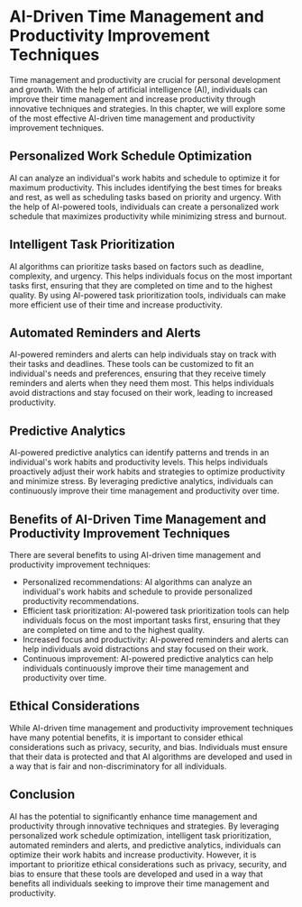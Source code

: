 AI-Driven Time Management and Productivity Improvement Techniques
================================================================================================================================

Time management and productivity are crucial for personal development and growth. With the help of artificial intelligence (AI), individuals can improve their time management and increase productivity through innovative techniques and strategies. In this chapter, we will explore some of the most effective AI-driven time management and productivity improvement techniques.

Personalized Work Schedule Optimization
---------------------------------------

AI can analyze an individual's work habits and schedule to optimize it for maximum productivity. This includes identifying the best times for breaks and rest, as well as scheduling tasks based on priority and urgency. With the help of AI-powered tools, individuals can create a personalized work schedule that maximizes productivity while minimizing stress and burnout.

Intelligent Task Prioritization
-------------------------------

AI algorithms can prioritize tasks based on factors such as deadline, complexity, and urgency. This helps individuals focus on the most important tasks first, ensuring that they are completed on time and to the highest quality. By using AI-powered task prioritization tools, individuals can make more efficient use of their time and increase productivity.

Automated Reminders and Alerts
------------------------------

AI-powered reminders and alerts can help individuals stay on track with their tasks and deadlines. These tools can be customized to fit an individual's needs and preferences, ensuring that they receive timely reminders and alerts when they need them most. This helps individuals avoid distractions and stay focused on their work, leading to increased productivity.

Predictive Analytics
--------------------

AI-powered predictive analytics can identify patterns and trends in an individual's work habits and productivity levels. This helps individuals proactively adjust their work habits and strategies to optimize productivity and minimize stress. By leveraging predictive analytics, individuals can continuously improve their time management and productivity over time.

Benefits of AI-Driven Time Management and Productivity Improvement Techniques
-----------------------------------------------------------------------------

There are several benefits to using AI-driven time management and productivity improvement techniques:

* Personalized recommendations: AI algorithms can analyze an individual's work habits and schedule to provide personalized productivity recommendations.
* Efficient task prioritization: AI-powered task prioritization tools can help individuals focus on the most important tasks first, ensuring that they are completed on time and to the highest quality.
* Increased focus and productivity: AI-powered reminders and alerts can help individuals avoid distractions and stay focused on their work.
* Continuous improvement: AI-powered predictive analytics can help individuals continuously improve their time management and productivity over time.

Ethical Considerations
----------------------

While AI-driven time management and productivity improvement techniques have many potential benefits, it is important to consider ethical considerations such as privacy, security, and bias. Individuals must ensure that their data is protected and that AI algorithms are developed and used in a way that is fair and non-discriminatory for all individuals.

Conclusion
----------

AI has the potential to significantly enhance time management and productivity through innovative techniques and strategies. By leveraging personalized work schedule optimization, intelligent task prioritization, automated reminders and alerts, and predictive analytics, individuals can optimize their work habits and increase productivity. However, it is important to prioritize ethical considerations such as privacy, security, and bias to ensure that these tools are developed and used in a way that benefits all individuals seeking to improve their time management and productivity.
